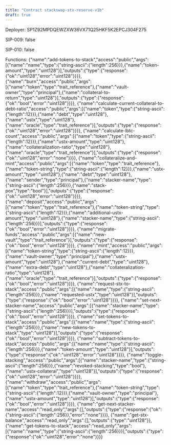 ```yaml
---
title: "Contract stackswap-stx-reserve-v1b"
draft: true
---
```

Deployer: SP1Z92MPDQEWZXW36VX71Q25HKF5K2EPCJ304F275

SIP-009: false

SIP-010: false

Functions:
{"name":"add-tokens-to-stack","access":"public","args":[{"name":"name","type":{"string-ascii":{"length":256}}},{"name":"token-amount","type":"uint128"}],"outputs":{"type":{"response":{"ok":"uint128","error":"uint128"}}}}, {"name":"burn","access":"public","args":[{"name":"token","type":"trait_reference"},{"name":"vault-owner","type":"principal"},{"name":"collateral-to-return","type":"uint128"}],"outputs":{"type":{"response":{"ok":"bool","error":"uint128"}}}}, {"name":"calculate-current-collateral-to-debt-ratio","access":"public","args":[{"name":"token","type":{"string-ascii":{"length":12}}},{"name":"debt","type":"uint128"},{"name":"ustx","type":"uint128"},{"name":"oracle","type":"trait_reference"}],"outputs":{"type":{"response":{"ok":"uint128","error":"uint128"}}}}, {"name":"calculate-lbtc-count","access":"public","args":[{"name":"token","type":{"string-ascii":{"length":12}}},{"name":"ustx-amount","type":"uint128"},{"name":"collateralization-ratio","type":"uint128"},{"name":"oracle","type":"trait_reference"}],"outputs":{"type":{"response":{"ok":"uint128","error":"none"}}}}, {"name":"collateralize-and-mint","access":"public","args":[{"name":"token","type":"trait_reference"},{"name":"token-string","type":{"string-ascii":{"length":12}}},{"name":"ustx-amount","type":"uint128"},{"name":"debt","type":"uint128"},{"name":"sender","type":"principal"},{"name":"stacker-name","type":{"string-ascii":{"length":256}}},{"name":"stack-pox","type":"bool"}],"outputs":{"type":{"response":{"ok":"uint128","error":"uint128"}}}}, {"name":"deposit","access":"public","args":[{"name":"token","type":"trait_reference"},{"name":"token-string","type":{"string-ascii":{"length":12}}},{"name":"additional-ustx-amount","type":"uint128"},{"name":"stacker-name","type":{"string-ascii":{"length":256}}}],"outputs":{"type":{"response":{"ok":"bool","error":"uint128"}}}}, {"name":"migrate-funds","access":"public","args":[{"name":"new-vault","type":"trait_reference"}],"outputs":{"type":{"response":{"ok":"bool","error":"uint128"}}}}, {"name":"mint","access":"public","args":[{"name":"token-string","type":{"string-ascii":{"length":12}}},{"name":"vault-owner","type":"principal"},{"name":"ustx-amount","type":"uint128"},{"name":"current-debt","type":"uint128"},{"name":"extra-debt","type":"uint128"},{"name":"collateralization-ratio","type":"uint128"},{"name":"oracle","type":"trait_reference"}],"outputs":{"type":{"response":{"ok":"bool","error":"uint128"}}}}, {"name":"request-stx-to-stack","access":"public","args":[{"name":"name","type":{"string-ascii":{"length":256}}},{"name":"requested-ustx","type":"uint128"}],"outputs":{"type":{"response":{"ok":"bool","error":"uint128"}}}}, {"name":"set-next-stacker-name","access":"public","args":[{"name":"stacker-name","type":{"string-ascii":{"length":256}}}],"outputs":{"type":{"response":{"ok":"bool","error":"uint128"}}}}, {"name":"set-tokens-to-stack","access":"public","args":[{"name":"name","type":{"string-ascii":{"length":256}}},{"name":"new-tokens-to-stack","type":"uint128"}],"outputs":{"type":{"response":{"ok":"bool","error":"uint128"}}}}, {"name":"subtract-tokens-to-stack","access":"public","args":[{"name":"name","type":{"string-ascii":{"length":256}}},{"name":"token-amount","type":"uint128"}],"outputs":{"type":{"response":{"ok":"uint128","error":"uint128"}}}}, {"name":"toggle-stacking","access":"public","args":[{"name":"stacker-name","type":{"string-ascii":{"length":256}}},{"name":"revoked-stacking","type":"bool"},{"name":"ustx-collateral","type":"uint128"}],"outputs":{"type":{"response":{"ok":"uint128","error":"uint128"}}}}, {"name":"withdraw","access":"public","args":[{"name":"token","type":"trait_reference"},{"name":"token-string","type":{"string-ascii":{"length":12}}},{"name":"vault-owner","type":"principal"},{"name":"ustx-amount","type":"uint128"}],"outputs":{"type":{"response":{"ok":"bool","error":"uint128"}}}}, {"name":"get-next-stacker-name","access":"read_only","args":[],"outputs":{"type":{"response":{"ok":{"string-ascii":{"length":256}},"error":"none"}}}}, {"name":"get-stx-balance","access":"read_only","args":[],"outputs":{"type":"uint128"}}, {"name":"get-tokens-to-stack","access":"read_only","args":[{"name":"name","type":{"string-ascii":{"length":256}}}],"outputs":{"type":{"response":{"ok":"uint128","error":"none"}}}}

